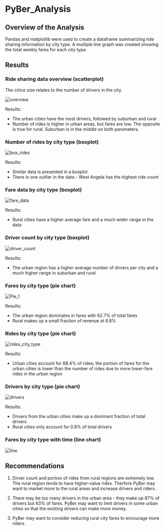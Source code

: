# PyBer_Analysis

## Overview of the Analysis

Pandas and matplotlib were used to create a dataframe summarizing ride sharing information by city type. A multiple line graph was created showing the total weekly fares for each city type. 

## Results

### Ride sharing data overview (scatterplot)

The cirlce size relates to the number of drivers in the city. 

![overview](https://github.com/JaniceBgithub/PyBer_Analysis/blob/master/analysis/Fig1.png)

Results: 
- The urban cities have the most drivers, followed by suburban and rural
- Number of rides is higher in urban areas, but fares are low.  The opposite is true for rural.  Suburban is in the middle on both parameters. 

### Number of rides by city type (boxplot)

![box_rides](https://github.com/JaniceBgithub/PyBer_Analysis/blob/master/analysis/Fig2.png)

Results: 
- Similar data is presented in a boxplot
- There is one outlier in the data - West Angela has the highest ride count

###  Fare data by city type (boxplot)

![fare_data](https://github.com/JaniceBgithub/PyBer_Analysis/blob/master/analysis/Fig3.png)

Results: 
- Rural cities have a higher average fare and a much wider range in the data


### Driver count by city type (boxplot)

![driver_count](https://github.com/JaniceBgithub/PyBer_Analysis/blob/master/analysis/Fig4.png)

Results: 
- The urban region has a higher average number of drivers per city and a much higher range in suburban and rural 

### Fares by city type (pie chart)

![Pie_1](https://github.com/JaniceBgithub/PyBer_Analysis/blob/master/analysis/fig5.png)

Results: 
- The urban region dominates in fares with 62.7% of total fares
- Rural makes up a small fraction of revenue at 6.8%

### Rides by city type (pie chart)

![rides_city_type](https://github.com/JaniceBgithub/PyBer_Analysis/blob/master/analysis/fig6.png)

Results: 
- Urban cities account for 68.4% of rides; the portion of fares for the urban cities is lower than the number of rides due to more lower-fare rides in the urban region 

### Drivers by city type (pie chart)

![drivers](https://github.com/JaniceBgithub/PyBer_Analysis/blob/master/analysis/fig7.png)

Results: 
- Drivers from the urban cities make up a dominant fraction of total drivers
- Rural cities only account for 0.8% of total drivers

### Fares by city type with time (line chart)

![line](https://github.com/JaniceBgithub/PyBer_Analysis/blob/master/analysis/Fig10.png)


## Recommendations

1. Driver count and portion of rides from rural regions are extremely low.  The rural region tends to have higher-value rides.  Therfore PyBer may want to market more to the rural areas and increase drivers and riders. 

2. There may be too many drivers in the urban area - they make up 87% of drivers but 63% of fares.  PyBer may want to limit drivers in some urban cities so that the existing drivers can make more money. 

3. PyBer may want to consider reducing rural city fares to encourage more riders.



